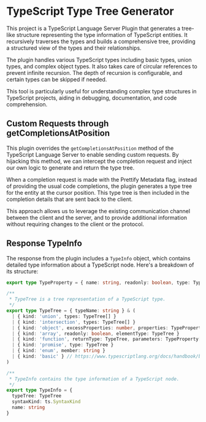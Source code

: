 # TypeScript Type Tree Generator

This project is a TypeScript Language Server Plugin that generates a tree-like structure representing the type information of TypeScript entities. It recursively traverses the types and builds a comprehensive tree, providing a structured view of the types and their relationships.

The plugin handles various TypeScript types including basic types, union types, and complex object types. It also takes care of circular references to prevent infinite recursion. The depth of recursion is configurable, and certain types can be skipped if needed.

This tool is particularly useful for understanding complex type structures in TypeScript projects, aiding in debugging, documentation, and code comprehension.

## Custom Requests through getCompletionsAtPosition

This plugin overrides the `getCompletionsAtPosition` method of the TypeScript Language Server to enable sending custom requests. By hijacking this method, we can intercept the completion request and inject our own logic to generate and return the type tree.

When a completion request is made with the Prettify Metadata flag, instead of providing the usual code completions, the plugin generates a type tree for the entity at the cursor position. This type tree is then included in the completion details that are sent back to the client.

This approach allows us to leverage the existing communication channel between the client and the server, and to provide additional information without requiring changes to the client or the protocol.

## Response TypeInfo

The response from the plugin includes a `TypeInfo` object, which contains detailed type information about a TypeScript node. Here's a breakdown of its structure:

```typescript
export type TypeProperty = { name: string, readonly: boolean, type: TypeTree }

/**
 * TypeTree is a tree representation of a TypeScript type.
 */
export type TypeTree = { typeName: string } & (
  | { kind: 'union', types: TypeTree[] }
  | { kind: 'intersection', types: TypeTree[] }
  | { kind: 'object', excessProperties: number, properties: TypeProperty[] }
  | { kind: 'array', readonly: boolean, elementType: TypeTree }
  | { kind: 'function', returnType: TypeTree, parameters: TypeProperty[] }
  | { kind: 'promise', type: TypeTree }
  | { kind: 'enum', member: string }
  | { kind: 'basic' } // https://www.typescriptlang.org/docs/handbook/basic-types.html
)

/**
 * TypeInfo contains the type information of a TypeScript node.
 */
export type TypeInfo = {
  typeTree: TypeTree
  syntaxKind: ts.SyntaxKind
  name: string
}
```
